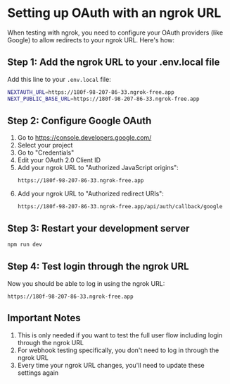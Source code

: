 # Setting up OAuth with an ngrok URL

When testing with ngrok, you need to configure your OAuth providers (like Google) to allow redirects to your ngrok URL. Here's how:

## Step 1: Add the ngrok URL to your .env.local file

Add this line to your `.env.local` file:

```bash
NEXTAUTH_URL=https://180f-98-207-86-33.ngrok-free.app
NEXT_PUBLIC_BASE_URL=https://180f-98-207-86-33.ngrok-free.app
```

## Step 2: Configure Google OAuth

1. Go to https://console.developers.google.com/
2. Select your project
3. Go to "Credentials"
4. Edit your OAuth 2.0 Client ID
5. Add your ngrok URL to "Authorized JavaScript origins":
   ```
   https://180f-98-207-86-33.ngrok-free.app
   ```
6. Add your ngrok URL to "Authorized redirect URIs":
   ```
   https://180f-98-207-86-33.ngrok-free.app/api/auth/callback/google
   ```

## Step 3: Restart your development server

```bash
npm run dev
```

## Step 4: Test login through the ngrok URL

Now you should be able to log in using the ngrok URL:
```
https://180f-98-207-86-33.ngrok-free.app
```

## Important Notes

1. This is only needed if you want to test the full user flow including login through the ngrok URL
2. For webhook testing specifically, you don't need to log in through the ngrok URL
3. Every time your ngrok URL changes, you'll need to update these settings again
